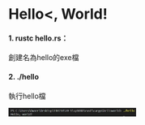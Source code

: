 # Hello<, World!

#### 1. rustc hello.rs：

創建名為hello的exe檔

#### 2. ./hello

執行hello檔

<img src = "https://github.com/syuan0327/sp108b/blob/master/rust/helloworld/1.JPG" width=50% height=50%>
